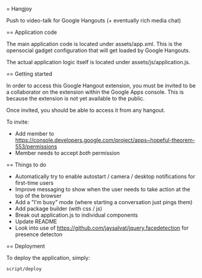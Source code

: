 = Hangjoy

Push to video-talk for Google Hangouts (+ eventually rich media chat)

== Application code

The main application code is located under assets/app.xml.  This is the opensocial gadget configuration that will get loaded by Google Hangouts.

The actual application logic itself is located under assets/js/application.js.

== Getting started

In order to access this Google Hangout extension, you must be invited to be a collaborator on the extension within the Google Apps console.  This is because the extension is not yet available to the public.

Once invited, you should be able to access it from any hangout.

To invite:

* Add member to https://console.developers.google.com/project/apps~hopeful-theorem-553/permissions
* Member needs to accept *both* permission

== Things to do

* Automatically try to enable autostart / camera / desktop notifications for first-time users
* Improve messaging to show when the user needs to take action at the top of the browser
* Add a "I'm busy" mode (where starting a conversation just pings them)
* Add package builder (with css / js)
* Break out application.js to individual components
* Update README
* Look into use of https://github.com/jaysalvat/jquery.facedetection for presence detecton

== Deployment

To deploy the application, simply:

```
script/deploy

```